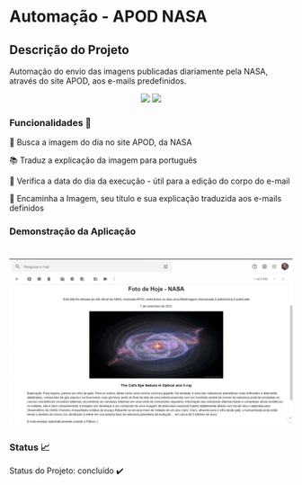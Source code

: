 # Automação - APOD NASA

## Descrição do Projeto
Automação do envio das imagens publicadas diariamente pela NASA, através do site APOD, aos e-mails predefinidos.

<center>
    <p>
    <img src="https://img.shields.io/static/v1?label=Linguagem&message=python&color=blue&style=for-the-badge&logo=PYTHON"/> 
    <img src="https://img.shields.io/static/v1?label=python&message=3.8.9&color=green&style=for-the-badge"/>
    </p>
</center>

### Funcionalidades :checkered_flag:
🚀 Busca a imagem do dia no site APOD, da NASA

:books: Traduz a explicação da imagem para português

:date: Verifica a data do dia da execução - útil para a edição do corpo do e-mail

:e-mail: Encaminha a Imagem, seu título e sua explicação traduzida aos e-mails definidos

### Demonstração da Aplicação
<h1 align="center">
  <img src="/assets/demonstracao.png" />
</h1>

### Status :chart_with_upwards_trend:
Status do Projeto: concluído :heavy_check_mark:

